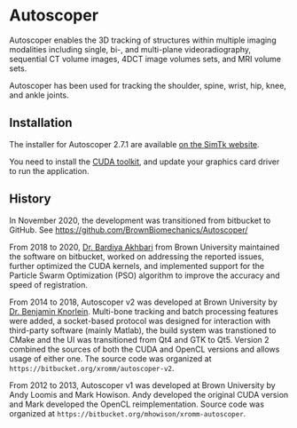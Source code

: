 # Autoscoper

Autoscoper enables the 3D tracking of structures within multiple imaging modalities including single, bi-, and multi-plane videoradiography, sequential CT volume images, 4DCT image volumes sets, and MRI volume sets.

Autoscoper has been used for tracking the shoulder, spine, wrist, hip, knee, and ankle joints.

## Installation

The installer for Autoscoper 2.7.1 are available [on the SimTk website](https://simtk.org/projects/autoscoper).

You need to install the [CUDA toolkit](https://developer.nvidia.com/cuda-downloads?), and update your graphics card driver to run the application.

## History

In November 2020, the development was transitioned from bitbucket to GitHub. See https://github.com/BrownBiomechanics/Autoscoper/

From 2018 to 2020, [Dr. Bardiya Akhbari][bardiya] from Brown University maintained the software on bitbucket, worked on addressing the reported issues, further optimized the CUDA kernels, and implemented support for the Particle Swarm Optimization (PSO) algorithm to improve the accuracy and speed of registration.

From 2014 to 2018, Autoscoper v2 was developed at Brown University by [Dr. Benjamin Knorlein][knorlein]. Multi-bone tracking and batch processing features were added, a socket-based protocol was designed for interaction with third-party software (mainly Matlab), the build system was transtioned to CMake and the UI was transitioned from Qt4 and GTK to Qt5. Version 2 combined the sources of both the CUDA and OpenCL versions and allows usage of either one. The source code was organized at `https://bitbucket.org/xromm/autoscoper-v2`.

From 2012 to 2013, Autoscoper v1 was developed at Brown University by Andy Loomis and Mark Howison. Andy developed the original CUDA version and Mark developed the OpenCL reimplementation. Source code was organized at `https://bitbucket.org/mhowison/xromm-autoscoper`.

[bardiya]: https://www.researchgate.net/profile/Bardiya_Akhbari
[knorlein]: https://www.ccv.brown.edu/about/staff
